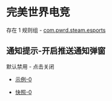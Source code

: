 # 完美世界电竞

存在 1 规则组 - [com.pwrd.steam.esports](/src/apps/com.pwrd.steam.esports.ts)

## 通知提示-开启推送通知弹窗

默认禁用 - 点击关闭

- [示例-0](https://m.gkd.li/57941037/6bb3a2b3-5511-4655-9e4a-c0eb6bae27ad)

- [快照-0](https://i.gkd.li/i/14622501)
